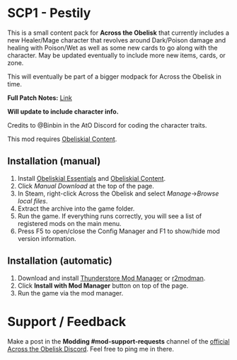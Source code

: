 # SCP1 - Pestily

This is a small content pack for **Across the Obelisk** that currently includes a new Healer/Mage character that revolves around Dark/Poison damage and healing with Poison/Wet as well as some new cards to go along with the character. May be updated eventually to include more new items, cards, or zone. 

This will eventually be part of a bigger modpack for Across the Obelisk in time.

**Full Patch Notes:** [Link](https://getupnote.com/share/notes/zGnzMjZ3qDgIeWkl6ZH0RMO7cqq1/d48d397a-1606-45ea-aa15-dedffa512914)

**Will update to include character info.**

Credits to @Binbin in the AtO Discord for coding the character traits.

This mod requires [Obeliskial Content](https://across-the-obelisk.thunderstore.io/package/meds/Obeliskial_Content/).

## Installation (manual)

1. Install [Obeliskial Essentials](https://across-the-obelisk.thunderstore.io/package/meds/Obeliskial_Essentials/) and [Obeliskial Content](https://across-the-obelisk.thunderstore.io/package/meds/Obeliskial_Content/).
2. Click _Manual Download_ at the top of the page.
3. In Steam, right-click Across the Obelisk and select _Manage_->_Browse local files_.
4. Extract the archive into the game folder. 
5. Run the game. If everything runs correctly, you will see a list of registered mods on the main menu.
6. Press F5 to open/close the Config Manager and F1 to show/hide mod version information.

## Installation (automatic)

1. Download and install [Thunderstore Mod Manager](https://www.overwolf.com/app/Thunderstore-Thunderstore_Mod_Manager) or [r2modman](https://across-the-obelisk.thunderstore.io/package/ebkr/r2modman/).
2. Click **Install with Mod Manager** button on top of the page.
3. Run the game via the mod manager.

# Support / Feedback

Make a post in the **Modding #mod-support-requests** channel of the [official Across the Obelisk Discord](https://discord.gg/across-the-obelisk-679706811108163701). Feel free to ping me in there.

